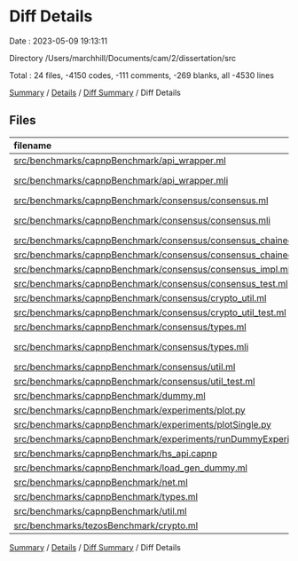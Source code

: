 # Diff Details

Date : 2023-05-09 19:13:11

Directory /Users/marchhill/Documents/cam/2/dissertation/src

Total : 24 files,  -4150 codes, -111 comments, -269 blanks, all -4530 lines

[Summary](results.md) / [Details](details.md) / [Diff Summary](diff.md) / Diff Details

## Files
| filename | language | code | comment | blank | total |
| :--- | :--- | ---: | ---: | ---: | ---: |
| [src/benchmarks/capnpBenchmark/api_wrapper.ml](/src/benchmarks/capnpBenchmark/api_wrapper.ml) | OCaml | -160 | -2 | -15 | -177 |
| [src/benchmarks/capnpBenchmark/api_wrapper.mli](/src/benchmarks/capnpBenchmark/api_wrapper.mli) | OCaml Interface | -5 | 0 | -1 | -6 |
| [src/benchmarks/capnpBenchmark/consensus/consensus.ml](/src/benchmarks/capnpBenchmark/consensus/consensus.ml) | OCaml | -3 | 0 | -1 | -4 |
| [src/benchmarks/capnpBenchmark/consensus/consensus.mli](/src/benchmarks/capnpBenchmark/consensus/consensus.mli) | OCaml Interface | -10 | -3 | -4 | -17 |
| [src/benchmarks/capnpBenchmark/consensus/consensus_chained_impl.ml](/src/benchmarks/capnpBenchmark/consensus/consensus_chained_impl.ml) | OCaml | -180 | -9 | -20 | -209 |
| [src/benchmarks/capnpBenchmark/consensus/consensus_chained_test.ml](/src/benchmarks/capnpBenchmark/consensus/consensus_chained_test.ml) | OCaml | -1,135 | -16 | -26 | -1,177 |
| [src/benchmarks/capnpBenchmark/consensus/consensus_impl.ml](/src/benchmarks/capnpBenchmark/consensus/consensus_impl.ml) | OCaml | -218 | -7 | -21 | -246 |
| [src/benchmarks/capnpBenchmark/consensus/consensus_test.ml](/src/benchmarks/capnpBenchmark/consensus/consensus_test.ml) | OCaml | -1,381 | -25 | -32 | -1,438 |
| [src/benchmarks/capnpBenchmark/consensus/crypto_util.ml](/src/benchmarks/capnpBenchmark/consensus/crypto_util.ml) | OCaml | -77 | -2 | -6 | -85 |
| [src/benchmarks/capnpBenchmark/consensus/crypto_util_test.ml](/src/benchmarks/capnpBenchmark/consensus/crypto_util_test.ml) | OCaml | -24 | 0 | -2 | -26 |
| [src/benchmarks/capnpBenchmark/consensus/types.ml](/src/benchmarks/capnpBenchmark/consensus/types.ml) | OCaml | -39 | -1 | -7 | -47 |
| [src/benchmarks/capnpBenchmark/consensus/types.mli](/src/benchmarks/capnpBenchmark/consensus/types.mli) | OCaml Interface | -39 | -1 | -7 | -47 |
| [src/benchmarks/capnpBenchmark/consensus/util.ml](/src/benchmarks/capnpBenchmark/consensus/util.ml) | OCaml | -192 | -5 | -31 | -228 |
| [src/benchmarks/capnpBenchmark/consensus/util_test.ml](/src/benchmarks/capnpBenchmark/consensus/util_test.ml) | OCaml | -76 | 0 | -12 | -88 |
| [src/benchmarks/capnpBenchmark/dummy.ml](/src/benchmarks/capnpBenchmark/dummy.ml) | OCaml | -42 | -3 | -9 | -54 |
| [src/benchmarks/capnpBenchmark/experiments/plot.py](/src/benchmarks/capnpBenchmark/experiments/plot.py) | Python | -63 | -6 | -10 | -79 |
| [src/benchmarks/capnpBenchmark/experiments/plotSingle.py](/src/benchmarks/capnpBenchmark/experiments/plotSingle.py) | Python | -26 | -2 | -5 | -33 |
| [src/benchmarks/capnpBenchmark/experiments/runDummyExperiments.py](/src/benchmarks/capnpBenchmark/experiments/runDummyExperiments.py) | Python | -40 | -8 | -11 | -59 |
| [src/benchmarks/capnpBenchmark/hs_api.capnp](/src/benchmarks/capnpBenchmark/hs_api.capnp) | capnp | -53 | 0 | -7 | -60 |
| [src/benchmarks/capnpBenchmark/load_gen_dummy.ml](/src/benchmarks/capnpBenchmark/load_gen_dummy.ml) | OCaml | -131 | -10 | -19 | -160 |
| [src/benchmarks/capnpBenchmark/net.ml](/src/benchmarks/capnpBenchmark/net.ml) | OCaml | -107 | -6 | -7 | -120 |
| [src/benchmarks/capnpBenchmark/types.ml](/src/benchmarks/capnpBenchmark/types.ml) | OCaml | -28 | 0 | -1 | -29 |
| [src/benchmarks/capnpBenchmark/util.ml](/src/benchmarks/capnpBenchmark/util.ml) | OCaml | -91 | -5 | -12 | -108 |
| [src/benchmarks/tezosBenchmark/crypto.ml](/src/benchmarks/tezosBenchmark/crypto.ml) | OCaml | -30 | 0 | -3 | -33 |

[Summary](results.md) / [Details](details.md) / [Diff Summary](diff.md) / Diff Details